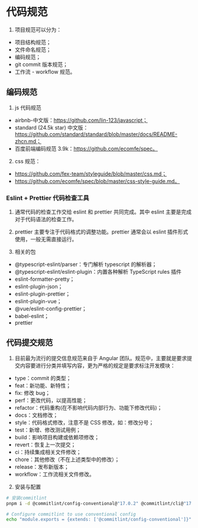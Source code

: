 # 代码规范

1. 项目规范可以分为：

- 项目结构规范；
- 文件命名规范；
- 编码规范；
- git commit 版本规范；
- 工作流 - workflow 规范。

## 编码规范

1. js 代码规范

- airbnb-中文版：https://github.com/lin-123/javascript；
- standard (24.5k star) 中文版：https://github.com/standard/standard/blob/master/docs/README-zhcn.md；
- 百度前端编码规范 3.9k：https://github.com/ecomfe/spec。

2. css 规范：

- https://github.com/fex-team/styleguide/blob/master/css.md；
- https://github.com/ecomfe/spec/blob/master/css-style-guide.md。

### Eslint + Prettier 代码检查工具

1. 通常代码的检查工作交给 eslint 和 prettier 共同完成。其中 eslint 主要是完成对于代码语法的检查工作。

2. prettier 主要专注于代码格式的调整功能。prettier 通常会以 eslint 插件形式使用，一般无需直接运行。

3. 相关的包

- @typescript-eslint/parser：专门解析 typescript 的解析器；
- @typescript-eslint/eslint-plugin：内置各种解析 TypeScript rules 插件
- eslint-formatter-pretty；
- eslint-plugin-json；
- eslint-plugin-prettier；
- eslint-plugin-vue；
- @vue/eslint-config-prettier；
- babel-eslint；
- prettier

## 代码提交规范

1. 目前最为流行的提交信息规范来自于 Angular 团队。规范中，主要就是要求提交内容要进行分类并填写内容，更为严格的规定是要求标注开发模块：

- type：commit 的类型；
- feat：新功能、新特性；
- fix: 修改 bug；
- perf：更改代码，以提高性能；
- refactor：代码重构(在不影响代码内部行为、功能下修改代码)；
- docs：文档修改；
- style：代码格式修改，注意不是 CSS 修改，如：修改分号；
- test：新增、修改测试用例；
- build：影响项目构建或依赖项修改；
- revert：恢复上一次提交；
- ci：持续集成相关文件修改；
- chore：其他修改（不在上述类型中的修改）；
- release：发布新版本；
- workflow：工作流相关文件修改。

2. 安装与配置

```sh
# 安装commitlint
pnpm i -d @commitlint/config-conventional@"17.0.2" @commitlint/cli@"17.0.2"

# Configure commitlint to use conventional config
echo "module.exports = {extends: ['@commitlint/config-conventional']}" > commitlint.config.js
```
